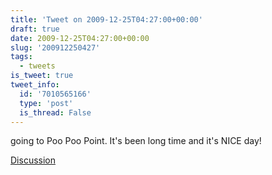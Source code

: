 ```yaml
---
title: 'Tweet on 2009-12-25T04:27:00+00:00'
draft: true
date: 2009-12-25T04:27:00+00:00
slug: '200912250427'
tags:
  - tweets
is_tweet: true
tweet_info:
  id: '7010565166'
  type: 'post'
  is_thread: False
---
```




going to Poo Poo Point. It's been long time and it's NICE day!

[Discussion](https://x.com/sytelus/status/7010565166)
